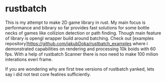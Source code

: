 # rustbatch

This is my attempt to make 2D game library in rust. My main focus is performance and bibrary so far provides fast solutions for some bottle necks of games like collizion
detection or path finding. Though main feature of library is opengl wrapper build around batching. Check out [examples repository]https://github.com/jakubDoka/rustbatch_examples
where i demonstrated capabilities on rendering and processing 10k boids with 60 fps. With a help of rustbatch Scanner there is noo need to make 100 milion interations everi 
frame.

If you are wondering why are first tree versions of rustbatch yanked, lets say i did not test core featires sufficiently.
